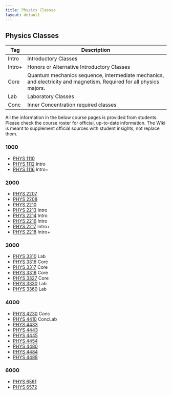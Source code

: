 ```yaml
---
title: Physics Classes
layout: default
---
```

<link rel="stylesheet" href="/main.css">

## Physics Classes

| Tag                            | Description                               |
| ------------------------------ | ----------------------------------------- |
| <span class="tag ml-1/2">Intro</span>  | Introductory Classes |
| <span class="tag ml-1/2">Intro+</span> | Honors or Alternative Introductory Classes |
| <span class="tag ml-1/2">Core</span> | Quantum mechanics sequence, intermediate mechanics, and electricity and magnetism. Required for all physics majors. |
| <span class="tag ml-1/2">Lab</span> | Laboratory Classes |
| <span class="tag ml-1/2">Conc</span> | Inner Concentration required classes |

All the information in the below course pages is provided from students. Please check the course roster for official, up-to-date information. The Wiki is meant to supplement official sources with student insights, not replace them.

### 1000

- [PHYS 1110](/classes/phys/PHYS1110.html)
- [PHYS 1112](/classes/phys/PHYS1112.html) <span class="tag">Intro</span>
- [PHYS 1116](/classes/phys/PHYS1116.html) <span class="tag">Intro+</span>

### 2000

- [PHYS 2207](/classes/phys/PHYS2207.html)
- [PHYS 2208](/classes/phys/PHYS2208.html)
- [PHYS 2210](/classes/phys/PHYS2210.html)
- [PHYS 2213](/classes/phys/PHYS2213.html) <span class="tag">Intro</span>
- [PHYS 2214](/classes/phys/PHYS2214.html) <span class="tag">Intro</span>
- [PHYS 2216](/classes/phys/PHYS2216.html) <span class="tag">Intro</span>
- [PHYS 2217](/classes/phys/PHYS2217.html) <span class="tag">Intro+</span>
- [PHYS 2218](/classes/phys/PHYS2218.html) <span class="tag">Intro+</span>

### 3000

- [PHYS 3310](/classes/phys/PHYS3310.html) <span class="tag">Lab</span>
- [PHYS 3316](/classes/phys/PHYS3316.html) <span class="tag">Core</span>
- [PHYS 3317](/classes/phys/PHYS3317.html) <span class="tag">Core</span>
- [PHYS 3318](/classes/phys/PHYS3318.html) <span class="tag">Core</span>
- [PHYS 3327](/classes/phys/PHYS3327.html) <span class="tag">Core</span>
- [PHYS 3330](/classes/phys/PHYS3330.html) <span class="tag">Lab</span>
- [PHYS 3360](/classes/phys/PHYS3360.html) <span class="tag">Lab</span>

### 4000
- [PHYS 4230](/classes/phys/PHYS4230.html) <span class="tag">Conc</span>
- [PHYS 4410](/classes/phys/PHYS4410.html) <span class="tag">Conc</span><span class="tag">Lab</span>
- [PHYS 4433](/classes/phys/PHYS4433.html)
- [PHYS 4443](/classes/phys/PHYS4443.html)
- [PHYS 4445](/classes/phys/PHYS4445.html)  
- [PHYS 4454](/classes/phys/PHYS4454.html)
- [PHYS 4480](/classes/phys/PHYS4480.html)
- [PHYS 4484](/classes/phys/PHYS4484.html)
- [PHYS 4488](/classes/phys/PHYS4488.html)

### 6000
- [PHYS 6561](/classes/phys/PHYS6561.html)
- [PHYS 6572](/classes/phys/PHYS6572.html)







